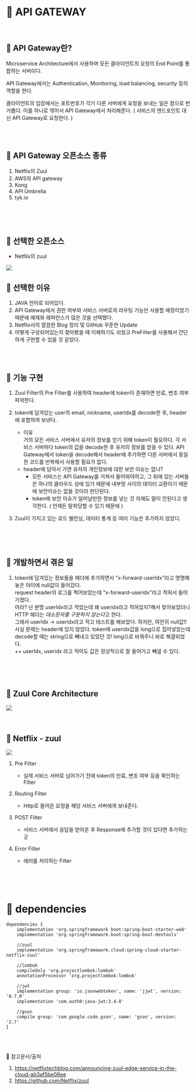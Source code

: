 # :feet: API GATEWAY

</br>

## :pushpin: API Gateway란? 
Microservice Architecture에서 사용하며 모든 클라이언트의 요청의 End Point를 통합하는 서버이다. 

API Gateway에서는 Authentication, Monitoring, load balancing, security 등의 역할을 한다.

클라이언트의 입장에서는 포트번호가 각기 다른 서버에게 요청을 보내는 일은 참으로 번거롭다. 이를 하나로 엮어서 API Gateway에서 처리해준다. ( 서비스의 엔드포인트 대신 API Gateway로 요청한다. )

</br>
</br>

## :pushpin: API Gateway 오픈소스 종류
1. Netflix의 Zuul
2. AWS의 API gateway
2. Kong
3. API Umbrella
4. tyk.io

</br>
</br>
</br>

## :pushpin: 선택한 오픈소스
- Netfilx의 zuul

<img src = https://camo.githubusercontent.com/11d70535a8f8d18b5450bbeb37330880abd20d2e359ea839796023c7398245a1/68747470733a2f2f692e696d6775722e636f6d2f6d52536f7345702e706e67>

</br>


## :pushpin: 선택한 이유
1. JAVA 언어로 되어있다.
2. API Gateway에서 권한 여부와 서비스 서버로의 라우팅 기능만 사용할 예정이었기 때문에 예제와 레퍼런스가 많은 것을 선택했다. 
3. Netflix사의 깔끔한 Blog 정리 및 GitHub 꾸준한 Update
4. 어떻게 구성되어있는지 찾아봤을 때 이해하기도 쉬웠고 PreFilter를 사용해서 간단하게 구현할 수 있을 것 같았다.


</br>
</br>


## :pushpin: 기능 구현
1. Zuul Filter의 Pre Filter를 사용하여 header에 token이 존재하면 만료, 변조 여부 파악한다.

2. token에 담겨있는 user의 email, nickname, userIdx를 decode한 후, header에 포함하여 보낸다.
	- 이유   
		거의 모든 서비스 서버에서 유저의 정보를 얻기 위해 token이 필요하다. 
		각 서비스 서버마다 token의 값을 decode한 후 유저의 정보를 얻을 수 있다.
		API Gateway에서 token을 decode해서 header에 추가하면 다른 서버에서 동일한 코드를 반복해서 사용할 필요가 없다. 
	- header에 담아서 가면 유저의 개인정보에 대한 보안 이슈는 없나?    
		- 모든 서비스는 API Gateway를 거쳐서 들어와야하고, 그 뒤에 있는 서버들은 하나의 클라우드 상에 있기 때문에 내부망 사이의 데이터 교환이기 때문에 보안이슈는 없을 것이라 판단된다.
		- token에 보안 이슈가 일어날만한 정보를 넣는 것 자체도 말이 안된다고 생각한다. ( 언제든 탈취당할 수 있기 때문에 )

3. Zuul이 가지고 있는 로드 밸런싱, 데이터 통계 등 여러 기능은 추가하지 않았다.

</br>
</br>
</br>

## :pushpin: 개발하면서 겪은 일 
1. token에 담겨있는 정보들을 헤더에 추가하면서 "x-forward-userIdx"라고 명명해놓은 아이에 null값이 들어갔다.      
request header의 로그를 찍어보았는데 "x-forward-useridx"라고 적혀서 들어가졌다.      
어라? 난 분명 userIdx라고 적었는데 왜 useridx라고 적혀있지?해서 찾아보았더니 HTTP 헤더는 *대소문자를 구분하지 않는다*고 한다.     
그래서 userIdx -> useridx라고 적고 테스트를 해보았다. 하지만, 여전히 null값!!       
사실 문제는 header에 있지 않았다. token에 useridx값을 long으로 집어넣었는데 decode할 때는 string으로 빼내고 있었던 것! long으로 바꿔주니 바로 해결되었다.       
++ userIdx, useridx 라고 적어도 값은 정상적으로 잘 들어가고 빼낼 수 있다.

</br>
</br>
</br>

## :pushpin: Zuul Core Architecture

<img src=https://miro.medium.com/max/1250/1*j9iGkeQ7bPK2nC1a7BgFOw.png>


</br>
</br>
</br>

## :pushpin: Netflix - zuul
<img src =https://blog.kakaocdn.net/dn/cBrBfn/btqBlz6XzgX/C4DRCKBGRtuccpXCSov2r0/img.png>

1. Pre Filter
	- 실제 서비스 서버로 넘어가기 전에 token의 만료, 변조 여부 등을 확인하는 Filter

2. Routing Filter
	- Http로 들어온 요청을 해당 서비스 서버에게 보내준다. 

3. POST Filter
	- 서비스 서버에서 응답을 받아온 후 Response에 추가할 것이 있다면 추가하는 곳

4. Error Filter
	- 에러를 처리하는 Filter

</br></br>
</br>

# :pushpin: dependencies
```
dependencies {
	implementation 'org.springframework boot:spring-boot-starter-web'
	implementation 'org.springframework.boot:spring-boot-devtools'

	//zuul
	implementation 'org.springframework.cloud:spring-cloud-starter-netflix-zuul'

	//lombok
	compileOnly 'org.projectlombok:lombok'
	annotationProcessor 'org.projectlombok:lombok'

	//jwt
	implementation group: 'io.jsonwebtoken', name: 'jjwt', version: '0.7.0'
	implementation 'com.auth0:java-jwt:3.4.0'

	//gson
	compile group: 'com.google.code.gson', name: 'gson', version: '2.7'
}
```

</br>
<br>

:pushpin: 참고문서/출처
1. https://netflixtechblog.com/announcing-zuul-edge-service-in-the-cloud-ab3af5be08ee
2. https://github.com/Netflix/zuul

